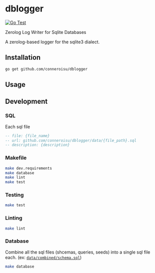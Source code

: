 # dblogger

[![Go Test](https://github.com/conneroisu/dblogger/actions/workflows/test.yaml/badge.svg)](https://github.com/conneroisu/dblogger/actions/workflows/test.yaml)

Zerolog Log Writer for Sqlite Databases

A zerolog-based logger for the sqlite3 dialect.

## Installation

```bash
go get github.com/conneroisu/dblogger
```

## Usage

## Development

### SQL

Each sql file 

```sql
-- file: {file_name}
-- url: github.com/conneroisu/dblogger/data/{file_path}.sql
-- description: {description}
```

### Makefile

```bash
make dev.requirements
make database
make lint
make test
```

### Testing

```bash
make test
```

### Linting

```bash
make lint
```

### Database

Combine all the sql files (shcemas, queries, seeds) into a single sql file each. (ex: [`data/combined/schema.sql`](https://github.com/conneroisu/dblogger/blob/main/data/combined/schema.sql))
```bash
make database
```
